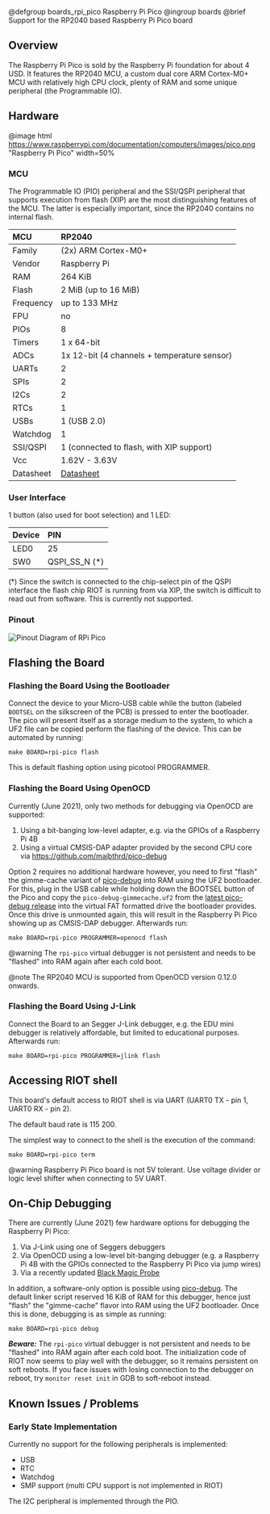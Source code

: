 @defgroup   boards_rpi_pico Raspberry Pi Pico
@ingroup    boards
@brief      Support for the RP2040 based Raspberry Pi Pico board

## Overview

The Raspberry Pi Pico is sold by the Raspberry Pi foundation for about 4 USD. It features the
RP2040 MCU, a custom dual core ARM Cortex-M0+ MCU with relatively high CPU clock, plenty of RAM and
some unique peripheral (the Programmable IO).

## Hardware

@image html https://www.raspberrypi.com/documentation/computers/images/pico.png "Raspberry Pi Pico" width=50%

### MCU

The Programmable IO (PIO) peripheral and the SSI/QSPI peripheral that supports execution from
flash (XIP) are the most distinguishing features of the MCU. The latter is especially important,
since the RP2040 contains no internal flash.

| MCU        | RP2040                                                       |
|:-----------|:------------------------------------------------------------ |
| Family     | (2x) ARM Cortex-M0+                                          |
| Vendor     | Raspberry Pi                                                 |
| RAM        | 264 KiB                                                      |
| Flash      | 2 MiB (up to 16 MiB)                                         |
| Frequency  | up to 133 MHz                                                |
| FPU        | no                                                           |
| PIOs       | 8                                                            |
| Timers     | 1 x 64-bit                                                   |
| ADCs       | 1x 12-bit (4 channels + temperature sensor)                  |
| UARTs      | 2                                                            |
| SPIs       | 2                                                            |
| I2Cs       | 2                                                            |
| RTCs       | 1                                                            |
| USBs       | 1 (USB 2.0)                                                  |
| Watchdog   | 1                                                            |
| SSI/QSPI   | 1 (connected to flash, with XIP support)                     |
| Vcc        | 1.62V - 3.63V                                                |
| Datasheet  | [Datasheet](https://datasheets.raspberrypi.com/pico/pico-datasheet.pdf) |

### User Interface

1 button (also used for boot selection) and 1 LED:

| Device | PIN              |
|:------ |:---------------- |
| LED0   | 25               |
| SW0    | QSPI_SS_N (*)    |

(*) Since the switch is connected to the chip-select pin of the QSPI interface the flash chip RIOT
is running from via XIP, the switch is difficult to read out from software. This is currently not
supported.

### Pinout

![Pinout Diagram of RPi Pico](https://www.raspberrypi.com/documentation/microcontrollers/images/pico-pinout.svg)

## Flashing the Board

### Flashing the Board Using the Bootloader

Connect the device to your Micro-USB cable while the button (labeled `BOOTSEL`
on the silkscreen of the PCB) is pressed to enter the bootloader. The pico
will present itself as a storage medium to the system, to which a UF2 file
can be copied perform the flashing of the device. This can be automated by
running:

```
make BOARD=rpi-pico flash
```

This is default flashing option using picotool PROGRAMMER.

### Flashing the Board Using OpenOCD

Currently (June 2021), only two methods for debugging via OpenOCD are supported:

1. Using a bit-banging low-level adapter, e.g. via the GPIOs of a Raspberry Pi 4B
2. Using a virtual CMSIS-DAP adapter provided by the second CPU core via
   https://github.com/majbthrd/pico-debug

Option 2 requires no additional hardware however, you need to
first "flash" the gimme-cache variant of [pico-debug](https://github.com/majbthrd/pico-debug)
into RAM using the UF2 bootloader. For this, plug in the USB cable while holding down the BOOTSEL
button of the Pico and copy the `pico-debug-gimmecache.uf2` from the
[latest pico-debug release](https://github.com/majbthrd/pico-debug/releases) into the virtual FAT
formatted drive the bootloader provides. Once this drive is unmounted again, this will result in
the Raspberry Pi Pico showing up as CMSIS-DAP debugger. Afterwards run:

```
make BOARD=rpi-pico PROGRAMMER=openocd flash
```

@warning    The `rpi-pico` virtual debugger is not persistent and needs to be "flashed" into RAM
            again after each cold boot.

@note       The RP2040 MCU is supported from OpenOCD version 0.12.0 onwards.

### Flashing the Board Using J-Link

Connect the Board to an Segger J-Link debugger, e.g. the EDU mini debugger is relatively affordable,
but limited to educational purposes. Afterwards run:

```
make BOARD=rpi-pico PROGRAMMER=jlink flash
```

## Accessing RIOT shell

This board's default access to RIOT shell is via UART (UART0 TX - pin 1, UART0 RX - pin 2).

The default baud rate is 115 200.

The simplest way to connect to the shell is the execution of the command:

```
make BOARD=rpi-pico term
```

@warning Raspberry Pi Pico board is not 5V tolerant. Use voltage divider or logic level shifter when connecting to 5V UART.

## On-Chip Debugging

There are currently (June 2021) few hardware options for debugging the Raspberry Pi Pico:

1. Via J-Link using one of Seggers debuggers
2. Via OpenOCD using a low-level bit-banging debugger (e.g. a Raspberry Pi 4B with the GPIOs
   connected to the Raspberry Pi Pico via jump wires)
3. Via a recently updated [Black Magic Probe](https://github.com/blacksphere/blackmagic)

In addition, a software-only option is possible using
[pico-debug](https://github.com/majbthrd/pico-debug). The default linker script reserved 16 KiB of
RAM for this debugger, hence just "flash" the "gimme-cache" flavor into RAM using the UF2
bootloader. Once this is done, debugging is as simple as running:

```
make BOARD=rpi-pico debug
```

***Beware:*** The `rpi-pico` virtual debugger is not persistent and needs to be "flashed"
into RAM again after each cold boot. The initialization code of RIOT now seems to play well with the
debugger, so it remains persistent on soft reboots. If you face issues with losing connection to
the debugger on reboot, try `monitor reset init` in GDB to soft-reboot instead.

## Known Issues / Problems

### Early State Implementation

Currently no support for the following peripherals is implemented:

- USB
- RTC
- Watchdog
- SMP support (multi CPU support is not implemented in RIOT)

The I2C peripheral is implemented through the PIO.
